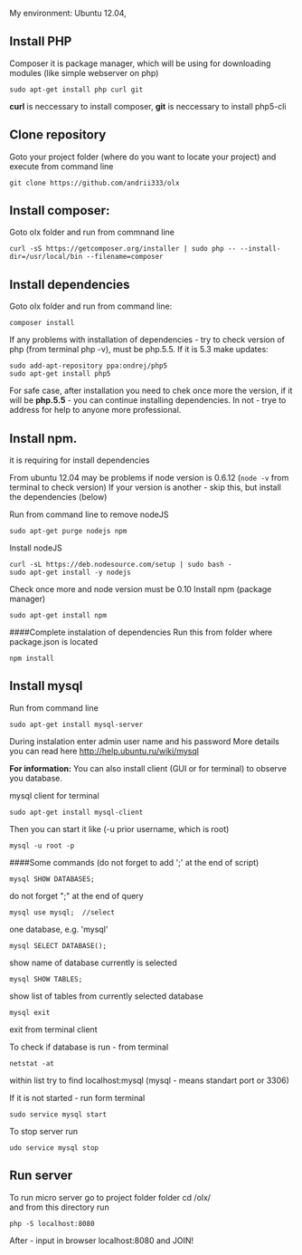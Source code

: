 
My environment:
Ubuntu 12.04, 


## Install PHP
Composer it is package manager, which will be using for downloading modules (like simple webserver on php)
```
sudo apt-get install php curl git   
```

**curl** is neccessary to install composer, 
**git** is neccessary to install php5-cli

## Clone repository
Goto your project folder (where do you want to locate your project)
and execute from command line
```
git clone https://github.com/andrii333/olx
```

## Install composer:
Goto olx folder and run from commnand line
```
curl -sS https://getcomposer.org/installer | sudo php -- --install-dir=/usr/local/bin --filename=composer
```


## Install dependencies
Goto olx folder and run from command line:
```
composer install
``` 


If any problems with installation of dependencies - try to check version of php (from terminal php -v), must be php.5.5.
If it is 5.3 make updates:
```
sudo add-apt-repository ppa:ondrej/php5
sudo apt-get install php5
```

For safe case, after installation you need to chek once more the version, if it will be **php.5.5** - you can continue installing dependencies. In not - trye to address for help to anyone more professional.


## Install npm. 
it is requiring for install dependencies

From ubuntu 12.04 may be problems if node version is 0.6.12 (```node -v``` from terminal  to check version)
If your version is another - skip this, but install the dependencies (below)

Run from command line to remove nodeJS
```
sudo apt-get purge nodejs npm
```

Install nodeJS
```
curl -sL https://deb.nodesource.com/setup | sudo bash -
sudo apt-get install -y nodejs
```
Check once more and node version must be 0.10
Install npm (package manager)
```
sudo apt-get install npm
```

####Complete instalation of dependencies
Run this from folder where package.json is located
```
npm install 
```


## Install mysql
Run from command line
```
sudo apt-get install mysql-server
```

During instalation enter admin user name and his password
More details you can read here
http://help.ubuntu.ru/wiki/mysql

**For information:**
You can also install client (GUI or for terminal) to observe you database.

mysql client for terminal
```
sudo apt-get install mysql-client
```

Then you can start it like  (-u prior username, which is root)
```
mysql -u root -p
```

####Some commands (do not forget to add ';' at the end of script)

```
mysql SHOW DATABASES;
```
do not forget ";" at the end of query

```
mysql use mysql;  //select
``` 
one database, e.g. 'mysql'

```
mysql SELECT DATABASE();
```
show name of database currently is selected

```
mysql SHOW TABLES; 
```
show list of tables from currently selected database

```
mysql exit
``` 
exit from terminal client

To check if database is run - from terminal
```
netstat -at
``` 
within list try to find localhost:mysql (mysql - means standart port or 3306)

If it is not started - run form terminal
```
sudo service mysql start
```
To stop server run
```
udo service mysql stop
```


## Run server
To run micro server go to project folder folder
cd /olx/  
and from this directory run 
```
php -S localhost:8080
```
After - input in browser localhost:8080 and JOIN!
